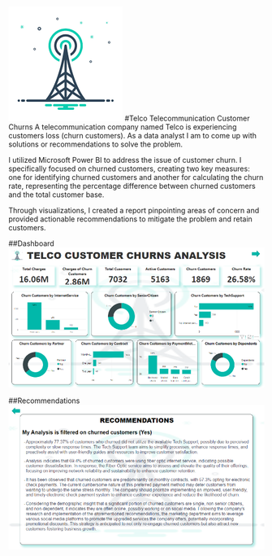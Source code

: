 ![](./images.png) #Telco Telecommunication Customer Churns
A telecommunication company named Telco is experiencing customers loss (churn customers). As a data analyst I am to come up with solutions or recommendations to solve the problem.

I utilized Microsoft Power BI to address the issue of customer churn. I specifically focused on churned customers, creating two key measures: one for identifying churned customers and another for calculating the churn rate, representing the percentage difference between churned customers and the total customer base. 

Through visualizations, I created a report pinpointing areas of concern and provided actionable recommendations to mitigate the problem and retain customers.

##Dashboard
![](./Telco_image_1.png)

##Recommendations
![](./Telco_image_2.png)

